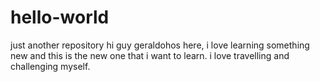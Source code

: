 # hello-world
just another repository
hi guy
geraldohos here, i love learning something new and this is the new one that i want to learn.
i love travelling and challenging myself.
